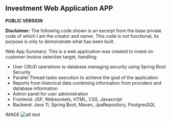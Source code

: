 ## Investment Web Application APP
**PUBLIC VERSION**

**Disclaimer:** The following code shown is an excerpt from the base private code of which I am the creator and owner. This code is not functional, its purpose is only to demonstrate what has been built.

Web App Summary: This is a web application was created to invest on customer invoice selection target, handling:
- User CRUD operations to database managing security using Spring Boot Security
- Parallel Thread tasks execution to achieve the goal of the application
- Reports from historical data combining information from providers and database information
- Admin panel for user administration
- Frontend: JSP, Websockets, HTML, CSS, Javascript
- Backend: Java 11, Spring Boot, Maven, JpaRepository, PostgresSQL


IMAGE
![alt text](http://url/to/img.png)